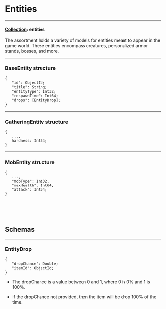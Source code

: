 # Entities

---

#### <u>Collection</u>: entities

The assortment holds a variety of models for entities meant to appear in the game world. These entities encompass
creatures, personalized armor stands, bosses, and more.

---

### BaseEntity structure

```
{
   "id": ObjectId;
   "title": String;
   "entityType": Int32;
   "respawnTime": Int64;
   "drops": [EntityDrop];
}
```

---

### GatheringEntity structure

```
{
   ...,
   hardness: Int64;
}
```

---

### MobEntity structure

```
{
   ...,
   "mobType": Int32,
   "maxHealth": Int64;
   "attack": Int64;
}
```

<br />
<br />
<br />

## Schemas

---

### EntityDrop

```
{
   "dropChance": Double;
   "itemId": ObjectId;
}
```

- The dropChance is a value between 0 and 1, where 0 is 0% and 1 is 100%.

- If the dropChance not provided, then the item will be drop 100% of the time.
